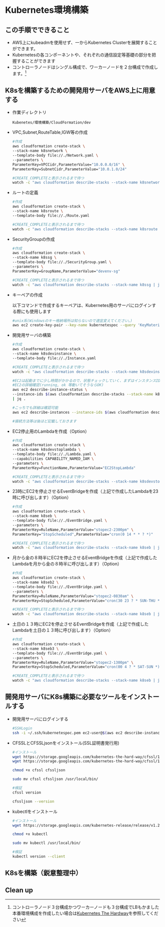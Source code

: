 # Kubernetes環境構築

## この手順でできること

* AWS上にkubeadmを使用せず、一からKubernetes Clusterを展開することができます。
* Kubernetesの各コンポーネントや、それぞれの通信設定等基礎の部分を把握することができます
* コントローラノードはシングル構成で、ワーカーノードを２台構成で作成します。[^1]

[^1]: コントローラノード３台構成かつワーカーノードも３台構成でLBもかました本番環境構成を作成したい場合は[Kubernetes The Hardway](https://github.com/prabhatsharma/kubernetes-the-hard-way-aws)を参照してください

## K8sを構築するための開発用サーバをAWS上に用意する

* 作業ディレクトリ

    ``Kubenetes/環境構築/CloudFormation/dev``

* VPC,Subnet,RouteTable,IGW等の作成

    ```sh
    #作成
    aws cloudformation create-stack \
    --stack-name k8snetwork \
    --template-body file://./Network.yaml \
    --parameters \
    ParameterKey=VPCCidr,ParameterValue="10.0.0.0/16" \
    ParameterKey=SubnetCidr,ParameterValue="10.0.1.0/24"

    #CREATE_COMPLETEと表示されるまで待つ
    watch -c "aws cloudformation describe-stacks --stack-name k8snetwork | jq '.Stacks[].StackStatus'"
    ```

* ルートの定義

    ```sh
    #作成
    aws cloudformation create-stack \
    --stack-name k8sroute \
    --template-body file://./Route.yaml

    #CREATE_COMPLETEと表示されるまで待つ
    watch -c "aws cloudformation describe-stacks --stack-name k8sroute | jq '.Stacks[].StackStatus'"
    ```

* SecurityGroupの作成

    ```sh
    #作成
    aws cloudformation create-stack \
    --stack-name k8ssg \
    --template-body file://./SecurityGroup.yaml \
    --parameters \
    ParameterKey=GroupName,ParameterValue="devenv-sg"

    #CREATE_COMPLETEと表示されるまで待つ
    watch -c "aws cloudformation describe-stacks --stack-name k8ssg | jq '.Stacks[].StackStatus'"
    ```

* キーペアの作成

    以下コマンドで作成するキーペアは、Kubernetes用のサーバにログインする際にも使用します

    ```sh
    #unix系(Windowsのキー格納場所は知らないので適宜変えてください。) 
    aws ec2 create-key-pair --key-name kubernetespoc --query 'KeyMaterial' --output text > ~/.ssh/kubernetespoc.pem
    ```

* 開発用サーバの構築

    ```sh
    #作成
    aws cloudformation create-stack \
    --stack-name k8sdevinstance \
    --template-body file://./Instance.yaml

    #CREATE_COMPLETEと表示されるまで待つ
    watch -c "aws cloudformation describe-stacks --stack-name k8sdevinstance | jq '.Stacks[].StackStatus'"

    #EC2は起動までに少し時間がかかるので、状態チェックしていく、まずはインスタンスIDを取得(Stackが作成されるまではエラーになります)
    #EC2の詳細確認(running, ok 等動いてそうならOK)
    aws ec2 describe-instance-status \
    --instance-ids $(aws cloudformation describe-stacks --stack-name k8sdevinstance | jq '.Stacks[].Outputs[].OutputValue' | awk -F'["]' '{print $2}') \
    | jq .

    #こっちでも詳細は確認可能
    aws ec2 describe-instances --instance-ids $(aws cloudformation describe-stacks --stack-name k8sdevinstance | jq '.Stacks[].Outputs[].OutputValue' | awk -F'["]' '{print $2}') | jq .

    #接続方法等は後ほど記載しておきます
    ```

* EC2停止用のLambdaを作成（Option）

    ```sh
    #作成
    aws cloudformation create-stack \
    --stack-name k8sdevstoplambda \
    --template-body file://./Lambda.yaml \
    --capabilities CAPABILITY_NAMED_IAM \
    --parameters \
    ParameterKey=FunctionName,ParameterValue="EC2StopLambda"

    #CREATE_COMPLETEと表示されるまで待つ
    watch -c "aws cloudformation describe-stacks --stack-name k8sdevstoplambda | jq '.Stacks[].StackStatus'"
    ```

* 23時にEC2を停止させるEventBridgeを作成（上記で作成したLambdaを23時に呼び出します）（Option）

    ```sh
    #作成
    aws cloudformation create-stack \
    --stack-name k8seb \
    --template-body file://./EventBridge.yaml \
    --parameters \
    ParameterKey=RuleName,ParameterValue="stopec2-2300pm" \
    ParameterKey="StopScheduled",ParameterValue="cron(0 14 * * ? *)"

    #CREATE_COMPLETEと表示されるまで待つ
    watch -c "aws cloudformation describe-stacks --stack-name k8seb | jq '.Stacks[].StackStatus'"
    ```

* 月から金の８時半にEC2を停止させるEventBridgeを作成（上記で作成したLambdaを月から金の８時半に呼び出します）（Option）

    ```sh
    #作成
    aws cloudformation create-stack \
    --stack-name k8seb2 \
    --template-body file://./EventBridge.yaml \
    --parameters \
    ParameterKey=RuleName,ParameterValue="stopec2-0830am" \
    ParameterKey=StopScheduled,ParameterValue="cron(30 23 ? * SUN-THU *)"

    #CREATE_COMPLETEと表示されるまで待つ
    watch -c "aws cloudformation describe-stacks --stack-name k8seb | jq '.Stacks[].StackStatus'"
    ```

* 土日の１３時にEC2を停止させるEventBridgeを作成（上記で作成したLambdaを土日の１３時に呼び出します）（Option）

    ```sh
    #作成
    aws cloudformation create-stack \
    --stack-name k8seb3 \
    --template-body file://./EventBridge.yaml \
    --parameters \
    ParameterKey=RuleName,ParameterValue="stopec2-1300pm" \
    ParameterKey=StopScheduled,ParameterValue="cron(00 4 ? * SAT-SUN *)"

    #CREATE_COMPLETEと表示されるまで待つ
    watch -c "aws cloudformation describe-stacks --stack-name k8seb | jq '.Stacks[].StackStatus'"
    ```

## 開発用サーバにK8s構築に必要なツールをインストールする

* 開発用サーバにログインする

    ```sh
    #SSHLogin
    ssh -i ~/.ssh/kubernetespoc.pem ec2-user@$(aws ec2 describe-instances --instance-ids $(aws cloudformation describe-stacks --stack-name prometheusserver | jq '.Stacks[].Outputs[].OutputValue' | awk -F'["]' '{print $2}') | jq '.Reservations[].Instances[].PublicIpAddress' | awk -F'["]' '{print $2}')
    ```

* CFSSLとCFSSLjsonをインストール(SSL証明書発行用)

    ```sh
    #インストール
    wget https://storage.googleapis.com/kubernetes-the-hard-way/cfssl/1.4.1/linux/cfssl
    wget https://storage.googleapis.com/kubernetes-the-hard-way/cfssl/1.4.1/linux/cfssljson

    chmod +x cfssl cfssljson

    sudo mv cfssl cfssljson /usr/local/bin/

    #検証
    cfssl version

    cfssljson --version
    ```

* kubectlをインストール

    ```sh
    #インストール
    wget https://storage.googleapis.com/kubernetes-release/release/v1.21.0/bin/linux/amd64/kubectl

    chmod +x kubectl

    sudo mv kubectl /usr/local/bin/

    #検証
    kubectl version --client
    ```

## K8sを構築（鋭意整理中）

## Clean up
